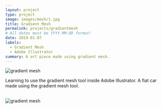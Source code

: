 ```yaml
---
layout: project
type: project
image: images/mesh/1.jpg
title: Gradient Mesh
permalink: projects/gradientmesh
# All dates must be YYYY-MM-DD format!
date: 2019-01-07
labels:
  - Gradient Mesh
  - Adobe Illustrator
summary: A art piece made using gradient mesh.
---
```



<img src="https://aryan1107.github.io/folio/images/mesh/1.jpg" class="ui fluid image rounded" alt="gradient mesh">
<br>

<section class="container" style="max-width:700px;">
  <div class="row">
    <p>Learning to use the gradient mesh tool inside Adobe Illustrator. A fiat car made using the gradient mesh tool.
    </p>
  </div>
</section>
<br>
  <img src="https://aryan1107.github.io/folio/images/mesh/cover.jpg" class="ui fluid image rounded" alt="gradient mesh">
<br>

